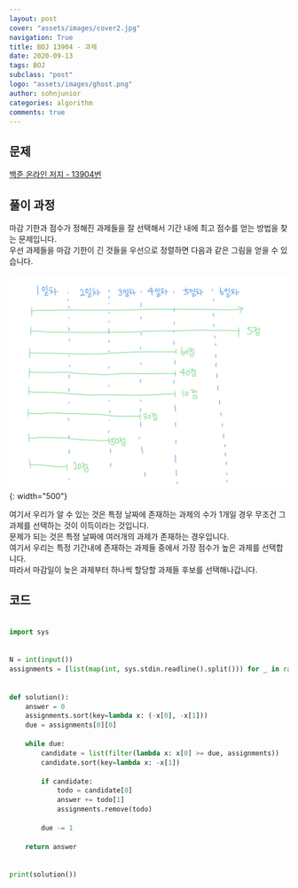 ```yaml
---
layout: post
cover: "assets/images/cover2.jpg"
navigation: True
title: BOJ 13904 - 과제
date: 2020-09-13
tags: BOJ
subclass: "post"
logo: "assets/images/ghost.png"
author: sohnjunior
categories: algorithm
comments: true
---
```


## 문제

[백준 온라인 저지 - 13904번](https://www.acmicpc.net/problem/13904)

## 풀이 과정

마감 기한과 점수가 정해진 과제들을 잘 선택해서 기간 내에 최고 점수를 얻는 방법을 찾는 문제입니다. <br>
우선 과제들을 마감 기한이 긴 것들을 우선으로 정렬하면 다음과 같은 그림을 얻을 수 있습니다. <br>

![이미지](/assets/images/boj/boj-13904.jpg){: width="500"}

여기서 우리가 알 수 있는 것은 특정 날짜에 존재하는 과제의 수가 1개일 경우 무조건 그 과제를 선택하는 것이 이득이라는 것입니다. <br>
문제가 되는 것은 특정 날짜에 여러개의 과제가 존재하는 경우입니다. <br>
여기서 우리는 특정 기간내에 존재하는 과제들 중에서 가장 점수가 높은 과제를 선택합니다. <br>
따라서 마감일이 늦은 과제부터 하나씩 할당할 과제들 후보를 선택해나갑니다. <br>

## 코드

```python

import sys


N = int(input())
assignments = [list(map(int, sys.stdin.readline().split())) for _ in range(N)]


def solution():
    answer = 0
    assignments.sort(key=lambda x: (-x[0], -x[1]))
    due = assignments[0][0]

    while due:
        candidate = list(filter(lambda x: x[0] >= due, assignments))
        candidate.sort(key=lambda x: -x[1])

        if candidate:
            todo = candidate[0]
            answer += todo[1]
            assignments.remove(todo)

        due -= 1

    return answer


print(solution())

```
